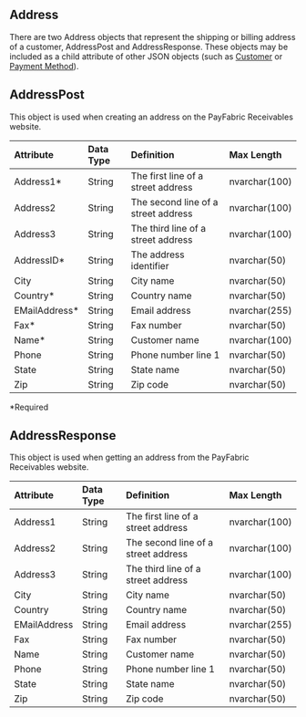## Address
There are two Address objects that represent the shipping or billing address of a customer, AddressPost and AddressResponse. These objects may be included as a child attribute of other JSON objects (such as [Customer](Customer.md) or [Payment Method](PaymentMethod.md)).


## AddressPost
This object is used when creating an address on the PayFabric Receivables website.

| Attribute | Data Type | Definition | Max Length |
| :----------- | :--------- | :--------- | :--------- |
| Address1\* | String | The first line of a street address | nvarchar(100) |
| Address2 | String | The second line of a street address | nvarchar(100) |
| Address3 | String | The third line of a street address | nvarchar(100) |
| AddressID\* | String | The address identifier | nvarchar(50) |
| City | String | City name | nvarchar(50) |
| Country\* | String | Country name | nvarchar(50) |
| EMailAddress\* | String | Email address | nvarchar(255) |
| Fax\* | String | Fax number | nvarchar(50) |
| Name\* | String | Customer name | nvarchar(100) |
| Phone | String | Phone number line 1 | nvarchar(50) |
| State | String | State name | nvarchar(50) |
| Zip | String | Zip code | nvarchar(50) |
\*Required


## AddressResponse
This object is used when getting an address from the PayFabric Receivables website.

| Attribute | Data Type | Definition | Max Length |
| :----------- | :--------- | :--------- | :--------- |
| Address1 | String | The first line of a street address | nvarchar(100) |
| Address2 | String | The second line of a street address | nvarchar(100) |
| Address3 | String | The third line of a street address | nvarchar(100) |
| City | String | City name | nvarchar(50) |
| Country | String | Country name | nvarchar(50) |
| EMailAddress | String | Email address | nvarchar(255) |
| Fax | String | Fax number | nvarchar(50) |
| Name | String | Customer name | nvarchar(50) |
| Phone | String | Phone number line 1 | nvarchar(50) |
| State | String | State name | nvarchar(50) |
| Zip | String | Zip code | nvarchar(50) |
